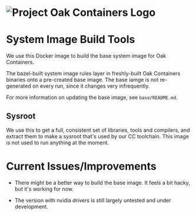 <!-- Oak Logo Start -->
<!-- An HTML element is intentionally used since GitHub recommends this approach to handle different images in dark/light modes. Ref: https://docs.github.com/en/get-started/writing-on-github/getting-started-with-writing-and-formatting-on-github/basic-writing-and-formatting-syntax#specifying-the-theme-an-image-is-shown-to -->
<!-- markdownlint-disable-next-line MD033 -->
<h1><picture><source media="(prefers-color-scheme: dark)" srcset="/docs/oak-logo/svgs/oak-containers-negative-colour.svg?sanitize=true"><source media="(prefers-color-scheme: light)" srcset="/docs/oak-logo/svgs/oak-containers.svg?sanitize=true"><img alt="Project Oak Containers Logo" src="/docs/oak-logo/svgs/oak-containers.svg?sanitize=true"></picture></h1>
<!-- Oak Logo End -->

# System Image Build Tools

We use this Docker image to build the base system image for Oak Containers.

The bazel-built system image rules layer in freshly-built Oak Containers
binaries onto a pre-created base image. The base iamge is not re-generated on
every run, since it changes very infrequently.

For more information on updating the base image, see `base/README.md`.

## Sysroot

We use this to get a full, consistent set of libraries, tools and compilers, and
extract them to make a sysroot that's used by our CC toolchain. This image is
not used to run anything at the moment.

# Current Issues/Improvements

- There might be a better way to build the base image. It feels a bit hacky, but
  it's working for now.

- The version with nvidia drivers is still largely untested and under
  development.
